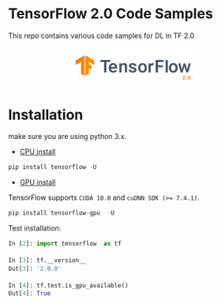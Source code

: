# TensorFlow 2.0 Code Samples
This repo contains various code samples for DL in TF 2.0

<p align="center">
  <img src="imgs/tensorflow2.png" width="250" align="middle">
</p>


# Installation

make sure you are using python 3.x.

- [CPU install](https://www.tensorflow.org/install/pip)
```python
pip install tensorflow -U
```

- [GPU install](https://www.tensorflow.org/install/gpu)

TensorFlow supports `CUDA 10.0` and `cuDNN SDK (>= 7.4.1)`.

```python
pip install tensorflow-gpu  -U
```

Test installation:
```python
In [2]: import tensorflow  as tf

In [3]: tf.__version__
Out[3]: '2.0.0'

In [4]: tf.test.is_gpu_available()
Out[4]: True

```